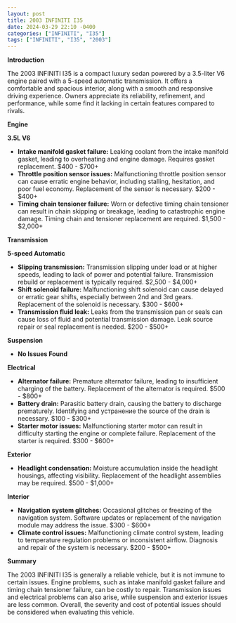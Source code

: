 ```yaml
---
layout: post
title: 2003 INFINITI I35
date: 2024-03-29 22:10 -0400
categories: ["INFINITI", "I35"]
tags: ["INFINITI", "I35", "2003"]
---
```

**Introduction**

The 2003 INFINITI I35 is a compact luxury sedan powered by a 3.5-liter V6 engine paired with a 5-speed automatic transmission. It offers a comfortable and spacious interior, along with a smooth and responsive driving experience. Owners appreciate its reliability, refinement, and performance, while some find it lacking in certain features compared to rivals.

**Engine**

**3.5L V6**

* **Intake manifold gasket failure:** Leaking coolant from the intake manifold gasket, leading to overheating and engine damage. Requires gasket replacement. $400 - $700+
* **Throttle position sensor issues:** Malfunctioning throttle position sensor can cause erratic engine behavior, including stalling, hesitation, and poor fuel economy. Replacement of the sensor is necessary. $200 - $400+
* **Timing chain tensioner failure:** Worn or defective timing chain tensioner can result in chain skipping or breakage, leading to catastrophic engine damage. Timing chain and tensioner replacement are required. $1,500 - $2,000+

**Transmission**

**5-speed Automatic**

* **Slipping transmission:** Transmission slipping under load or at higher speeds, leading to lack of power and potential failure. Transmission rebuild or replacement is typically required. $2,500 - $4,000+
* **Shift solenoid failure:** Malfunctioning shift solenoid can cause delayed or erratic gear shifts, especially between 2nd and 3rd gears. Replacement of the solenoid is necessary. $300 - $600+
* **Transmission fluid leak:** Leaks from the transmission pan or seals can cause loss of fluid and potential transmission damage. Leak source repair or seal replacement is needed. $200 - $500+

**Suspension**

* **No Issues Found**

**Electrical**

* **Alternator failure:** Premature alternator failure, leading to insufficient charging of the battery. Replacement of the alternator is required. $500 - $800+
* **Battery drain:** Parasitic battery drain, causing the battery to discharge prematurely. Identifying and устранение the source of the drain is necessary. $100 - $300+
* **Starter motor issues:** Malfunctioning starter motor can result in difficulty starting the engine or complete failure. Replacement of the starter is required. $300 - $600+

**Exterior**

* **Headlight condensation:** Moisture accumulation inside the headlight housings, affecting visibility. Replacement of the headlight assemblies may be required. $500 - $1,000+

**Interior**

* **Navigation system glitches:** Occasional glitches or freezing of the navigation system. Software updates or replacement of the navigation module may address the issue. $300 - $600+
* **Climate control issues:** Malfunctioning climate control system, leading to temperature regulation problems or inconsistent airflow. Diagnosis and repair of the system is necessary. $200 - $500+

**Summary**

The 2003 INFINITI I35 is generally a reliable vehicle, but it is not immune to certain issues. Engine problems, such as intake manifold gasket failure and timing chain tensioner failure, can be costly to repair. Transmission issues and electrical problems can also arise, while suspension and exterior issues are less common. Overall, the severity and cost of potential issues should be considered when evaluating this vehicle.
